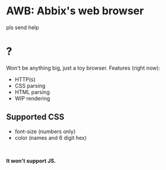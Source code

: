 # AWB: Abbix's web browser
pls send help


# ?
Won't be anything big, just a toy browser.
Features (right now):
- HTTP(s)
- CSS parsing
- HTML parsing
- WIP rendering

## Supported CSS
- font-size (numbers only) 
- color (names and 6 digit hex)

<br>

**It won't support JS.**
